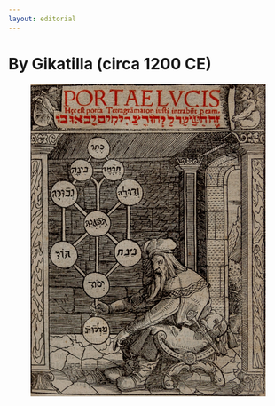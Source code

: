 ```yaml
---
layout: editorial
---
```


# By Gikatilla (circa 1200 CE)

<figure><img src="../../../../../../.gitbook/assets/Portae_Lucis_1516.jpg" alt=""><figcaption></figcaption></figure>
